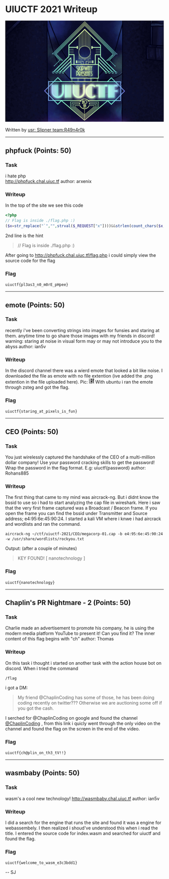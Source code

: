 # UIUCTF 2021 Writeup

![UIUCTF 2021](https://github.com/sonjoh/CTF-Writeups/blob/main/uiuctf-2021/res/uiuctf-2021.png?raw=true)

Written by [usr: Slipner team:R49n4r0k](https://ctftime.org/user/107395)

---

## phpfuck (Points: 50)
### Task
i hate php <br/>
<http://phpfuck.chal.uiuc.tf>
author: arxenix
### Writeup
In the top of the site we see this code
```php
<?php
// Flag is inside ./flag.php :)
($x=str_replace("`","",strval($_REQUEST["x"])))&&strlen(count_chars($x,3))<=5?print(eval("return $x;")):show_source(__FILE__)&&phpinfo();
```
2nd line is the hint
> // Flag is inside ./flag.php :)

After going to http://phpfuck.chal.uiuc.tf/flag.php i could simply view the source code for the flag
### Flag
```
uiuctf{pl3as3_n0_m0rE_pHpee}
```

---

## emote (Points: 50)
### Task
recently i've been converting strings into images for funsies and staring at them. anytime time to go share those images with my friends in discord! warning: staring at noise in visual form may or may not introduce you to the abyss
author: ian5v
### Writeup
In the discord channel there was a wierd emote that looked a bit like noise. I downloaded the file as emote with no file extention (ive added the .png extention in the file uploaded here).
Pic:
![emote.png](https://raw.githubusercontent.com/sonjoh/CTF-Writeups/main/uiuctf-2021/emote/emote.png)
With ubuntu i ran the emote through zsteg and got the flag.
### Flag
```
uiuctf{staring_at_pixels_is_fun}
```

---

## CEO (Points: 50)
### Task
You just wirelessly captured the handshake of the CEO of a multi-million dollar company! Use your password cracking skills to get the password! Wrap the password in the flag format. E.g: uiuctf{password}
author: Rohans885
### Writeup
The first thing that came to my mind was aircrack-ng. But i didnt know the bssid to use so i had to start analyzing the cap file in wireshark. Here i saw that the very first frame captured was a Broadcast / Beacon frame. If you open the frame you can find the bssid under Transmitter and Source address; e4:95:6e:45:90:24. I started a kali VM where i knwe i had aircrack and wordlists and ran the command.
```
aircrack-ng ~/ctf/uiuctf-2021/CEO/megacorp-01.cap -b e4:95:6e:45:90:24 -w /usr/share/wordlists/rockyou.txt
```
Output: (after a couple of minutes)
> KEY FOUND! [ nanotechnology ]
### Flag
```
uiuctf{nanotechnology}
```

---

## Chaplin's PR Nightmare - 2 (Points: 50)
### Task
Charlie made an advertisement to promote his company, he is using the modern media platform YouTube to present it! Can you find it?
The inner content of this flag begins with "ch"
author: Thomas
### Writeup
On this task i thought i started on another task with the action house bot on discord. When i tried the command
```
/flag
```
i got a DM:
> My friend @ChaplinCoding has some of those, he has been doing coding recently on twitter??? Otherwise we are auctioning some off if you got the cash.

I serched for @ChaplinCoding on google and found the channel [@ChaplinCoding](https://www.youtube.com/channel/UCxPyHVMa8TyKrOj05x86osA/featured) , from this link i quicly went through the only video on the channel and found the flag on the screen in the end of the video.
### Flag
```
uiuctf{ch@plin_on_th3_tV!!}
```

---

## wasmbaby (Points: 50)
### Task
wasm's a cool new technology! http://wasmbaby.chal.uiuc.tf
author: ian5v
### Writeup
I did a search for the engine that runs the site and found it was a engine for webassembely. I then realized i shoud've understood this when i read the title.
I entered the source code for index.wasm and searched for uiuctf and found the flag.
### Flag
```
uiuctf{welcome_to_wasm_e3c3bdd1}
```

<!--
## back_to_basics (Points: ) -UNSOLVED
### Task
Shoutout to those people who think that base64 is proper encryption
author: epistemologist

Attachments: main.py, flag_enc
### Writeup
### Flag
## Welcome to UIUCTF'21 1 (Points: 1)
### Task
Welcome to UIUCTF'21! Your flag can be found on this very page.
>Hint:
>take a closer look at the wonderful background art :)
### Writeup
Found the flag in the bacgroud picture on uiuc.tf
### Flag
```
uiuctf{secret_pictures}
```

## Join our Discord 1 (Points: 1)
### Task
Join the discord
### Flag
```
uiuctf{y0u_j01n3d_tH3_dIsCorD!!!}
```
--->
 -- SJ
